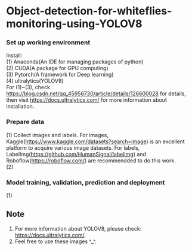 # Object-detection-for-whiteflies-monitoring-using-YOLOV8
### Set up working environment
Install:  
(1) Anaconda(An IDE for managing packages of python)  
(2) CUDA(A package for GPU computing)  
(3) Pytorch(A framework for Deep learning)  
(4) ultralytics(YOLOV8)  
For (1)~(3), check https://blog.csdn.net/qq_45956730/article/details/126600028 for details, then visit https://docs.ultralytics.com/ for more information about installation.
### Prepare data
(1) Collect images and labels. For images, Kaggle(https://www.kaggle.com/datasets?search=image) is an excellent platform to acquire various image datasets. For labels, LabelImg(https://github.com/HumanSignal/labelImg) and Roboflow(https://roboflow.com/) are recommendded to do this work.  
(2) 
### Model training, validation, prediction and deployment
(1) 

## Note
1. For more information about YOLOV8, please check: https://docs.ultralytics.com/.
2. Feel free to use these images ^_^.
